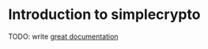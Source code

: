 # Introduction to simplecrypto

TODO: write [great documentation](http://jacobian.org/writing/great-documentation/what-to-write/)
